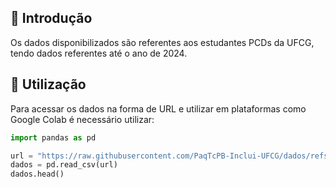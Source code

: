 ## 📍 Introdução
Os dados disponibilizados são referentes aos estudantes PCDs da UFCG, tendo dados referentes até o ano de 2024.

## 🔗 Utilização 
Para acessar os dados na forma de URL e utilizar em plataformas como Google Colab é necessário utilizar: 
```python
import pandas as pd

url = "https://raw.githubusercontent.com/PaqTcPB-Inclui-UFCG/dados/refs/heads/main/dados.csv"
dados = pd.read_csv(url)
dados.head()
```
